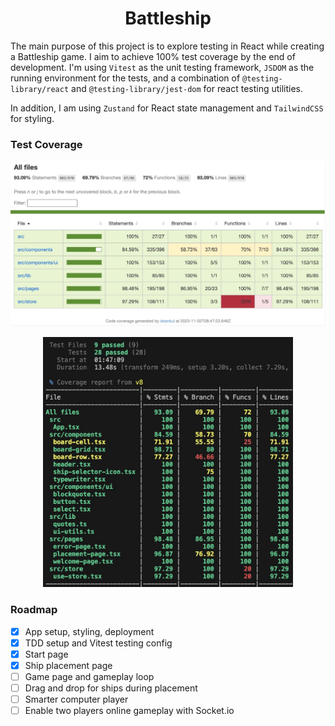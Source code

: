 <h1 align="center"> Battleship </h1>

The main purpose of this project is to explore testing in React while creating a Battleship game. I aim to achieve 100% test coverage by the end of development. I'm using `Vitest` as the unit testing framework, `JSDOM` as the running environment for the tests, and a combination of `@testing-library/react` and `@testing-library/jest-dom` for react testing utilities.

In addition, I am using `Zustand` for React state management and `TailwindCSS` for styling.

<!-- ![progress](./docs/current-progress1.jpg) -->

### Test Coverage

![test-coverage](./docs/coverage.jpg)
<!-- ![test-coverage](./docs/coverage-cmd1.jpg) -->
<p align="center">
<img src="./docs//coverage-cmd1.jpg" width="400px" />
</p>

### Roadmap

- [x] App setup, styling, deployment
- [x] TDD setup and Vitest testing config
- [x] Start page
- [x] Ship placement page
- [ ] Game page and gameplay loop
- [ ] Drag and drop for ships during placement
- [ ] Smarter computer player 
- [ ] Enable two players  online gameplay with Socket.io